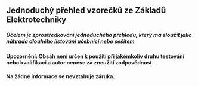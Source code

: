  ## Jednoduchý přehled vzorečků ze Základů Elektrotechniky
##### Účelem je zprostředkování jednoduchého přehledu, který má sloužit jako náhrada dlouhého listování učebnicí nebo sešitem
#### Upozornění: Obsah není určen k použití při jakémkoliv druhu testování nebo kvalifikaci a autor nenese za zneužití zodpovědnost.
#### Na žádné informace se nevztahuje záruka.
